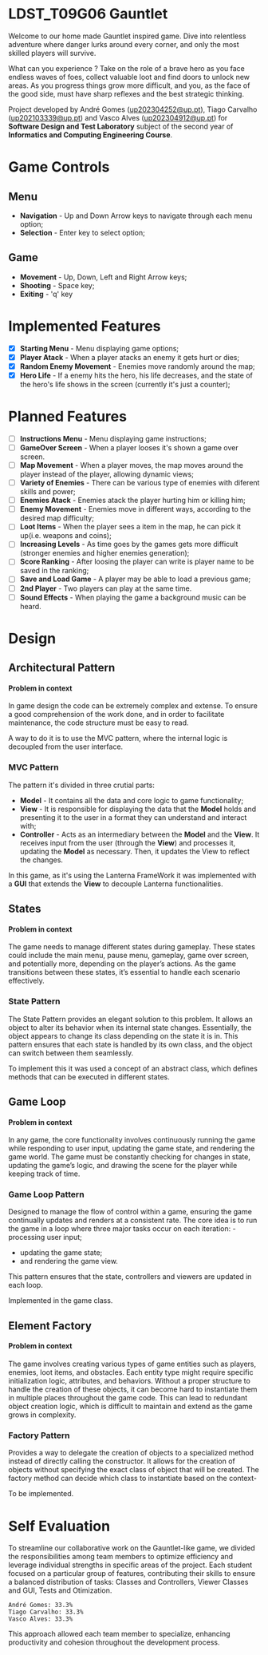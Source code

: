 # LDST_T09G06 Gauntlet

Welcome to our home made Gauntlet inspired game. Dive into relentless adventure where danger lurks around every corner, and only the most skilled players will survive.

What can you experience ? Take on the role of a brave hero as you face endless waves of foes, collect valuable loot and find doors to unlock new areas. As you progress things grow more difficult, and you, as the face of the good side, must have sharp reflexes and the best strategic thinking.

Project developed by André Gomes (up202304252@up.pt), Tiago Carvalho (up202103339@up.pt) and Vasco Alves (up202304912@up.pt) for **Software Design and Test Laboratory** subject of the second year of **Informatics and Computing Engineering Course**.

# Game Controls
## Menu
- **Navigation** - Up and Down Arrow keys to navigate through each menu option;
- **Selection** - Enter key to select option;

## Game
- **Movement** - Up, Down, Left and Right Arrow keys;
- **Shooting** - Space key;
- **Exiting** - 'q' key

# Implemented Features
- [x] **Starting Menu** - Menu displaying game options;
- [x] **Player Atack** - When a player atacks an enemy it gets hurt or dies;
- [x] **Random Enemy Movement** -  Enemies move randomly around the map;
- [x] **Hero Life** - If a enemy hits the hero, his life decreases, and the state of the hero's life shows in the screen (currently it's just a counter);

# Planned Features

- [ ] **Instructions Menu** -  Menu displaying game instructions;
- [ ] **GameOver Screen** - When a player looses it's shown a game over screen.
- [ ] **Map Movement** - When a player moves, the map moves around the player instead of the player, allowing dynamic views;
- [ ] **Variety of Enemies** - There can be various type of enemies with diferent skills and power; 
- [ ] **Enemies Atack** - Enemies atack the player hurting him or killing him;
- [ ] **Enemy Movement** -  Enemies move in different ways, according to the desired map difficulty;
- [ ] **Loot Items** - When the player sees a item in the map, he can pick it up(i.e. weapons and coins);
- [ ] **Increasing Levels** - As time goes by the games gets more difficult (stronger enemies and higher enemies generation);
- [ ] **Score Ranking** - After loosing the player can write is player name to be saved in the ranking;
- [ ] **Save and Load Game** - A player may be able to load a previous game;
- [ ] **2nd Player** - Two players can play at the same time.
- [ ] **Sound Effects** - When playing the game a background music can be heard.

# Design

## Architectural Pattern

#### Problem in context

In game design the code can be extremely complex and extense. To ensure a good comprehension of the work done,  and in order to facilitate maintenance, the code structure must be easy to read.

A way to do it is to use the MVC pattern, where the internal logic is decoupled from the user interface.

### MVC Pattern

The pattern it's divided in three crutial parts:
- **Model** - It contains all the data and core logic to game functionality;
- **View** - It is responsible for displaying the data that the **Model** holds and presenting it to the user in a format they can understand and interact with;
- **Controller** - Acts as an intermediary between the **Model** and the **View**. It receives input from the user (through the **View**) and processes it, updating the **Model** as necessary. Then, it updates the View to reflect the changes.

In this game, as it's using the Lanterna FrameWork it was implemented with a **GUI** that extends the **View** to decouple Lanterna functionalities.

## States 

#### Problem in context
The game needs to manage different states during gameplay. These states could include the main menu, pause menu, gameplay, game over screen, and potentially more, depending on the player’s actions. As the game transitions between these states, it’s essential to handle each scenario effectively.

### State Pattern
The State Pattern provides an elegant solution to this problem. It allows an object to alter its behavior when its internal state changes. Essentially, the object appears to change its class depending on the state it is in. This pattern ensures that each state is handled by its own class, and the object can switch between them seamlessly.

To implement this it was used a concept of an abstract class, which defines methods that can be executed in different states.

## Game Loop

#### Problem in context

In any game, the core functionality involves continuously running the game while responding to user input, updating the game state, and rendering the game world. The game must be constantly checking for changes in state, updating the game’s logic, and drawing the scene for the player while keeping track of time.

### Game Loop Pattern
Designed to manage the flow of control within a game, ensuring the game continually updates and renders at a consistent rate. The core idea is to run the game in a loop where three major tasks occur on each iteration:
 -processing user input;
 - updating the game state;
 - and rendering the game view.

This pattern ensures that the state, controllers and viewers are updated in each loop.

Implemented in the game class.

## Element Factory

#### Problem in context
The game involves creating various types of game entities such as players, enemies, loot items, and obstacles. Each entity type might require specific initialization logic, attributes, and behaviors. Without a proper structure to handle the creation of these objects, it can become hard to instantiate them in multiple places throughout the game code. This can lead to redundant object creation logic, which is difficult to maintain and extend as the game grows in complexity.

### Factory Pattern
Provides a way to delegate the creation of objects to a specialized method instead of directly calling the constructor. It allows for the creation of objects without specifying the exact class of object that will be created. The factory method can decide which class to instantiate based on the context-

To be implemented.


# Self Evaluation

To streamline our collaborative work on the Gauntlet-like game, we divided the responsibilities among team members to optimize efficiency and leverage individual strengths in specific areas of the project. Each student focused on a particular group of features, contributing their skills to ensure a balanced distribution of tasks: Classes and Controllers, Viewer Classes and GUI, Tests and Otimization.

    André Gomes: 33.3%
    Tiago Carvalho: 33.3%
    Vasco Alves: 33.3%

This approach allowed each team member to specialize, enhancing productivity and cohesion throughout the development process.


